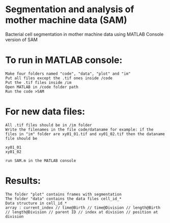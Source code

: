 # Segmentation and analysis of mother machine data (SAM)
Bacterial cell segmentation in mother machine data using MATLAB
Console version of SAM
# To run in MATLAB console:
	Make four folders named "code", "data", "plot" and "im"
	Put all files except the .tif ones inside /code
	Put the .tif files inside /im
	Open MATLAB in /code folder path
	Run the code >SAM
# For new data files:
	All .tif files should be in /im folder
	Write the filenames in the file code/dataname for example: if the files in "im" folder are xy01_01.tif and xy01_02.tif then the dataname file should be
	
	xy01_01
	xy01_02
	
	run SAM.m in the MATLAB console
# Results:
	The folder "plot" contains frames with segmentation
	The folder "data" contains the data files cell_id_*
	Data structure in cell_id_* 
	array : current_index // time@Birth // time@Division // length@Birth // length@Division // parent ID // index at division // position at division
